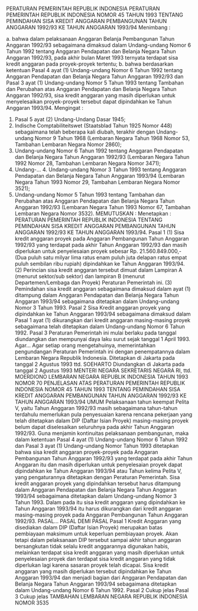  PERATURAN PEMERINTAH REPUBLIK INDONESIA PERATURAN PEMERINTAH REPUBLIK INDONESIA NOMOR 45 TAHUN 1993 TENTANG PEMINDAHAN SISA KREDIT ANGGARAN PEMBANGUNAN TAHUN ANGGARAN 1992/93 KE TAHUN ANGGARAN 1993/94
Menimbang :

a. bahwa dalam pelaksanaan Anggaran Belanja Pembangunan Tahun Anggaran 1992/93 sebagaimana dimaksud dalam Undang-undang Nomor 6 Tahun 1992 tentang Anggaran Pendapatan dan Belanja Negara Tahun Anggaran 1992/93, pada akhir bulan Maret 1993 ternyata terdapat sisa kredit anggaran pada proyek-proyek tertentu;
b. bahwa berdasarkan ketentuan Pasal 4 ayat (1) Undang-undang Nomor 6 Tahun 1992 tentang Anggaran Pendapatan dan Belanja Negara Tahun Anggaran 1992/93 dan Pasal 3 ayat (1) Undang-undang Nomor 5 Tahun 1993 tentang Tambahan dan Perubahan atas Anggaran Pendapatan dan Belanja Negara Tahun Anggaran 1992/93, sisa kredit anggaran yang masih diperlukan untuk menyelesaikan proyek-proyek tersebut dapat dipindahkan ke Tahun Anggaran 1993/94.
Mengingat :

1. Pasal 5 ayat (2) Undang-Undang Dasar 1945;
2. Indische Comptabiliteitswet (Staatsblad Tahun 1925 Nomor 448) sebagaimana telah beberapa kali diubah, terakhir dengan Undang-undang Nomor 9 Tahun 1968 (Lembaran Negara Tahun 1968 Nomor 53, Tambahan Lembaran Negara Nomor 2860);
3. Undang-undang Nomor 6 Tahun 1992 tentang Anggaran Pendapatan dan Belanja Negara Tahun Anggaran 1992/93 (Lembaran Negara Tahun 1992 Nomor 28, Tambahan Lembaran Negara Nomor 3471);
4. Undang-… 4. Undang-undang Nomor 3 Tahun 1993 tentang Anggaran Pendapatan dan Belanja Negara Tahun Anggaran 1993/94 (Lembaran Negara Tahun 1993 Nomor 29, Tambahan Lembaran Negara Nomor 3521);
5. Undang-undang Nomor 5 Tahun 1993 tentang Tambahan dan Perubahan atas Anggaran Pendapatan dan Belanja Negara Tahun Anggaran 1992/93 (Lembaran Negara Tahun 1993 Nomor 67, Tambahan Lembaran Negara Nomor 3532).
MEMUTUSKAN :
 Menetapkan : PERATURAN PEMERINTAH REPUBLIK INDONESIA TENTANG PEMINDAHAN SISA KREDIT ANGGARAN PEMBANGUNAN TAHUN ANGGARAN 1992/93 KE TAHUN ANGGARAN 1993/94.
Pasal 1
(1) Sisa kredit anggaran proyek pada Anggaran Pembangunan Tahun Anggaran 1992/93 yang terdapat pada akhir Tahun Anggaran 1992/93 dan masih diperlukan untuk penyelesaian proyek sebesar Rp. 21.560.849.000,- (Dua puluh satu milyar lima ratus enam puluh juta delapan ratus empat puluh sembilan ribu rupiah) dipindahkan ke Tahun Anggaran 1993/94.
(2) Perincian sisa kredit anggaran tersebut dimuat dalam Lampiran A (menurut sektor/sub sektor) dan lampiran B (menurut Departemen/Lembaga dan Proyek) Peraturan Pemerintah ini.
(3) Pemindahan sisa kredit anggaran sebagaimana dimaksud dalam ayat (1) ditampung dalam Anggaran Pendapatan dan Belanja Negara Tahun Anggaran 1993/94 sebagaimana ditetapkan dalam Undang-undang Nomor 3 Tahun 1993.
Pasal 2
Sisa Kredit anggaran proyek yang dipindahkan ke Tahun Anggaran 1993/94 sebagaimana dimaksud dalam Pasal 1 ayat (1) dikurangkan dari kredit anggaran masing-masing proyek sebagaimana telah ditetapkan dalam Undang-undang Nomor 6 Tahun 1992.
Pasal 3
Peraturan Pemerintah ini mulai berlaku pada tanggal diundangkan dan mempunyai daya laku surut sejak tanggal 1 April 1993. Agar…
Agar setiap orang mengetahuinya, memerintahkan pengundangan Peraturan Pemerintah ini dengan penempatannya dalam Lembaran Negara Republik Indonesia. Ditetapkan di Jakarta pada tanggal 2 Agustus 1993 ttd. SOEHARTO Diundangkan di Jakarta pada tanggal 2 Agustus 1993 MENTERI NEGARA SEKRETARIS NEGARA RI, ttd. MOERDIONO LEMBARAN NEGARA REPUBLIK INDONESIA TAHUN 1993 NOMOR 70 PENJELASAN ATAS PERATURAN PEMERINTAH REPUBLIK INDONESIA NOMOR 45 TAHUN 1993 TENTANG PEMINDAHAN SISA KREDIT ANGGARAN PEMBANGUNAN TAHUN ANGGARAN 1992/93 KE TAHUN ANGGARAN 1993/94 UMUM Pelaksanaan tahun keempat Pelita V, yaitu Tahun Anggaran 1992/93 masih sebagaimana tahun-tahun terdahulu memerlukan pula penyesuaian karena rencana pekerjaan yang telah ditetapkan dalam DIP (Daftar Isian Proyek) masing-masing proyek belum dapat diselesaikan seluruhnya pada akhir Tahun Anggaran 1992/93. Guna menjamin kontinuitas pelaksanaan pembangunan, maka dalam ketentuan Pasal 4 ayat (1) Undang-undang Nomor 6 Tahun 1992 dan Pasal 3 ayat (1) Undang-undang Nomor Tahun 1993 ditetapkan bahwa sisa kredit anggaran proyek-proyek pada Anggaran Pembangunan Tahun Anggaran 1992/93 yang terdapat pada akhir Tahun Anggaran itu dan masih diperlukan untuk penyelesaian proyek dapat dipindahkan ke Tahun Anggaran 1993/94 atau Tahun kelima Pelita V, yang pengaturannya ditetapkan dengan Peraturan Pemerintah. Sisa kredit anggaran proyek yang dipindahkan tersebut harus ditampung dalam Anggaran Pendapatan dan Belanja Negara Tahun Anggaran 1993/94 sebagaimana ditetapkan dalam Undang-undang Nomor 3 Tahun 1993. Dalam pada itu sisa kredit anggaran yang dipindahkan ke Tahun Anggaran 1993/94 itu harus dikurangkan dari kredit anggaran masing-masing proyek pada Anggaran Pembangunan Tahun Anggaran 1992/93. PASAL… PASAL DEMI PASAL
Pasal 1
Kredit Anggaran yang disediakan dalam DIP (Daftar Isian Proyek) merupakan batas pembiayaan maksimum untuk keperluan pembiayaan proyek. Akan tetapi dalam pelaksanaan DIP tersebut sampai akhir tahun anggaran bersangkutan tidak selalu kredit anggarannya digunakan habis, melainkan terdapat sisa kredit anggaran yang masih diperlukan untuk penyelesaian proyek dan terdapat sisa kredit anggaran yang tidak diperlukan lagi karena sasaran proyek telah dicapai. Sisa kredit anggaran yang masih diperlukan tersebut dipindahkan ke Tahun Anggaran 1993/94 dan menjadi bagian dari Anggaran Pendapatan dan Belanja Negara Tahun Anggaran 1993/94 sebagaimana ditetapkan dalam Undang-undang Nomor 6 Tahun 1992.
Pasal 2
Cukup jelas
Pasal 3
Cukup jelas TAMBAHAN LEMBARAN NEGARA REPUBLIK INDONESIA NOMOR 3535